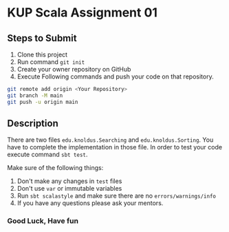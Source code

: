 # KUP Scala Assignment 01

## Steps to Submit

1. Clone this project
2. Run command `git init`
3. Create your owner repository on GitHub
4. Execute Following commands and push your code on that repository.

```bash
git remote add origin <Your Repository>
git branch -M main
git push -u origin main
```

## Description

There are two files `edu.knoldus.Searching` and `edu.knoldus.Sorting`. You have to complete the implementation in those file. In order to test your code execute command `sbt test`.

Make sure of the following things:
1. Don't make any changes in `test` files
2. Don't use `var` or immutable variables
3. Run `sbt scalastyle` and make sure there are no `errors/warnings/info`
4. If you have any questions please ask your mentors.

### Good Luck, Have fun
